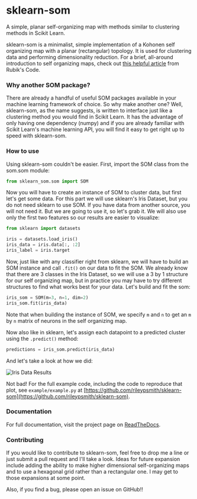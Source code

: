 # sklearn-som
A simple, planar self-organizing map with methods similar to clustering methods in Scikit Learn.

sklearn-som is a minimalist, simple implementation of a Kohonen self organizing map with a planar (rectangular) topology. It is used for clustering data and performing dimensionality reduction. For a brief, all-around introduction to self organizing maps, check out [this helpful article](https://rubikscode.net/2018/08/20/introduction-to-self-organizing-maps/) from Rubik's Code.

### Why another SOM package?
There are already a handful of useful SOM packages available in your machine learning framework of choice. So why make another one? Well, sklearn-som, as the name suggests, is written to interface just like a clustering method you would find in Scikit Learn. It has the advantage of only having one dependency (numpy) and if you are already familiar with Scikit Learn's machine learning API, you will find it easy to get right up to speed with sklearn-som.

### How to use
Using sklearn-som couldn't be easier. First, import the SOM class from the som.som module:
```python
from sklearn_som.som import SOM
```
Now you will have to create an instance of SOM to cluster data, but first let's get some data. For this part we will use sklearn's Iris Dataset, but you do not need sklearn to use SOM. If you have data from another source, you will not need it. But we are going to use it, so let's grab it. We will also use only the first two features so our results are easier to visualize:
```python
from sklearn import datasets

iris = datasets.load_iris()
iris_data = iris.data[:, :2]
iris_label = iris.target
```
Now, just like with any classifier right from sklearn, we will have to build an SOM instance and call `.fit()` on our data to fit the SOM. We already know that there are 3 classes in the Iris Dataset, so we will use a 3 by 1 structure for our self organizing map, but in practice you may have to try different structures to find what works best for your data. Let's build and fit the som:
```python
iris_som = SOM(m=3, n=1, dim=2)
iris_som.fit(iris_data)
```
Note that when building the instance of SOM, we specify `m` and `n` to get an `m` by `n` matrix of neurons in the self organizing map.

Now also like in sklearn, let's assign each datapoint to a predicted cluster using the `.predict()` method:
```python
predictions = iris_som.predict(iris_data)
```
And let's take a look at how we did:

![Iris Data Results](https://raw.githubusercontent.com/rileypsmith/sklearn-som/main/example/iris_example.png)

Not bad! For the full example code, including the code to reproduce that plot, see `example/example.py` at [https://github.com/rileypsmith/sklearn-som](https://github.com/rileypsmith/sklearn-som).

### Documentation

For full documentation, visit the project page on [ReadTheDocs](https://sklearn-som.readthedocs.io/en/latest/).

### Contributing

If you would like to contribute to sklearn-som, feel free to drop me a line or just submit a pull request and I'll take a look. Ideas for future expansion include adding the ability to make higher dimensional self-organizing maps and to use a hexagonal grid rather than a rectangular one. I may get to those expansions at some point.

Also, if you find a bug, please open an issue on GitHub!!

